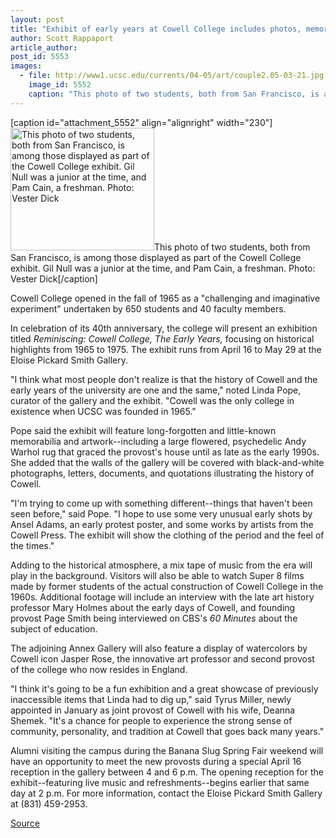 ```yaml
---
layout: post
title: "Exhibit of early years at Cowell College includes photos, memorabilia"
author: Scott Rappaport
article_author: 
post_id: 5553
images:
  - file: http://www1.ucsc.edu/currents/04-05/art/couple2.05-03-21.jpg
    image_id: 5552
    caption: "This photo of two students, both from San Francisco, is among those displayed as part of the Cowell College exhibit. Gil Null was a junior at the time, and Pam Cain, a freshman. Photo: Vester Dick"
---
```


[caption id="attachment_5552" align="alignright" width="230"]<a href="http://dev-ucsc-news.pantheonsite.io/wp-content/uploads/2005/03/couple2.05-03-21.jpg"><img class="size-full wp-image-5552" src="http://dev-ucsc-news.pantheonsite.io/wp-content/uploads/2005/03/couple2.05-03-21.jpg" alt="This photo of two students, both from San Francisco, is among those displayed as part of the Cowell College exhibit. Gil Null was a junior at the time, and Pam Cain, a freshman. Photo: Vester Dick" width="230" height="196" /></a>This photo of two students, both from San Francisco, is among those displayed as part of the Cowell College exhibit. Gil Null was a junior at the time, and Pam Cain, a freshman. Photo: Vester Dick[/caption]
<a name="content" id="content"></a>
<p>
  Cowell College opened in the fall of 1965 as a "challenging and imaginative experiment" undertaken by 650 students and 40 faculty members.
</p>
<p>
  In celebration of its 40th anniversary, the college will present an exhibition titled <i>Reminiscing: Cowell College, The Early Years,</i> focusing on historical highlights from 1965 to 1975. The exhibit runs from April 16 to May 29 at the Eloise Pickard Smith Gallery.
</p>
<p>
  "I think what most people don't realize is that the history of Cowell and the early years of the university are one and the same," noted Linda Pope, curator of the gallery and the exhibit. "Cowell was the only college in existence when UCSC was founded in 1965."
</p>
<p>
  Pope said the exhibit will feature long-forgotten and little-known memorabilia and artwork--including a large flowered, psychedelic Andy Warhol rug that graced the provost's house until as late as the early 1990s. She added that the walls of the gallery will be covered with black-and-white photographs, letters, documents, and quotations illustrating the history of Cowell.
</p>
<p>
  "I'm trying to come up with something different--things that haven't been seen before," said Pope. "I hope to use some very unusual early shots by Ansel Adams, an early protest poster, and some works by artists from the Cowell Press. The exhibit will show the clothing of the period and the feel of the times."
</p>
<p>
  Adding to the historical atmosphere, a mix tape of music from the era will play in the background. Visitors will also be able to watch Super 8 films made by former students of the actual construction of Cowell College in the 1960s. Additional footage will include an interview with the late art history professor Mary Holmes about the early days of Cowell, and founding provost Page Smith being interviewed on CBS's <i>60 Minutes</i> about the subject of education.
</p>
<p>
  The adjoining Annex Gallery will also feature a display of watercolors by Cowell icon Jasper Rose, the innovative art professor and second provost of the college who now resides in England.
</p>
<p>
  "I think it's going to be a fun exhibition and a great showcase of previously inaccessible items that Linda had to dig up," said Tyrus Miller, newly appointed in January as joint provost of Cowell with his wife, Deanna Shemek. "It's a chance for people to experience the strong sense of community, personality, and tradition at Cowell that goes back many years."
</p>
<p>
  Alumni visiting the campus during the Banana Slug Spring Fair weekend will have an opportunity to meet the new provosts during a special April 16 reception in the gallery between 4 and 6 p.m. The opening reception for the exhibit--featuring live music and refreshments--begins earlier that same day at 2 p.m. For more information, contact the Eloise Pickard Smith Gallery at (831) 459-2953.<br>
</p>
<p><a href="http://www1.ucsc.edu/currents/04-05/03-21/cowell.asp" title="Permalink to cowell">Source</a></p>

